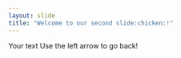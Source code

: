 ```yaml
---
layout: slide
title: "Welcome to our second slide:chicken:!"
---
```

Your text
Use the left arrow to go back!
